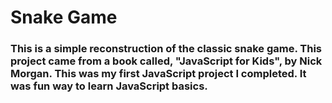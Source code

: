 # Snake Game

### This is a simple reconstruction of the classic snake game. This project came from a book called, "JavaScript for Kids", by Nick Morgan. This was my first JavaScript project I completed. It was fun way to learn JavaScript basics. 